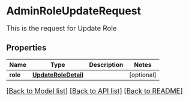 # AdminRoleUpdateRequest

This is the request for Update Role
## Properties
Name | Type | Description | Notes
------------ | ------------- | ------------- | -------------
**role** | [**UpdateRoleDetail**](UpdateRoleDetail.md) |  | [optional] 

[[Back to Model list]](../README.md#documentation-for-models) [[Back to API list]](../README.md#documentation-for-api-endpoints) [[Back to README]](../README.md)

<style>
     p, ul, ol, li { font-size: 18px !important;}
</style>


